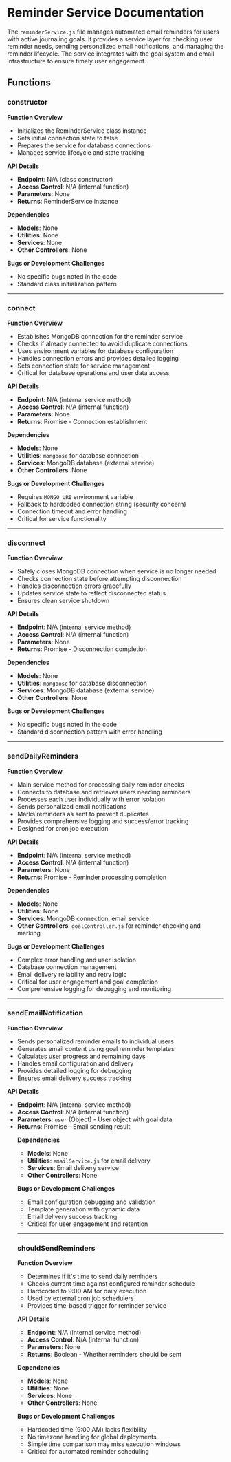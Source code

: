 # Reminder Service Documentation

The `reminderService.js` file manages automated email reminders for users with active journaling goals. It provides a service layer for checking user reminder needs, sending personalized email notifications, and managing the reminder lifecycle. The service integrates with the goal system and email infrastructure to ensure timely user engagement.

## Functions

### constructor

**Function Overview**
- Initializes the ReminderService class instance
- Sets initial connection state to false
- Prepares the service for database connections
- Manages service lifecycle and state tracking

**API Details**
- **Endpoint**: N/A (class constructor)
- **Access Control**: N/A (internal function)
- **Parameters**: None
- **Returns**: ReminderService instance

**Dependencies**
- **Models**: None
- **Utilities**: None
- **Services**: None
- **Other Controllers**: None

**Bugs or Development Challenges**
- No specific bugs noted in the code
- Standard class initialization pattern

---

### connect

**Function Overview**
- Establishes MongoDB connection for the reminder service
- Checks if already connected to avoid duplicate connections
- Uses environment variables for database configuration
- Handles connection errors and provides detailed logging
- Sets connection state for service management
- Critical for database operations and user data access

**API Details**
- **Endpoint**: N/A (internal service method)
- **Access Control**: N/A (internal function)
- **Parameters**: None
- **Returns**: Promise<void> - Connection establishment

**Dependencies**
- **Models**: None
- **Utilities**: `mongoose` for database connection
- **Services**: MongoDB database (external service)
- **Other Controllers**: None

**Bugs or Development Challenges**
- Requires `MONGO_URI` environment variable
- Fallback to hardcoded connection string (security concern)
- Connection timeout and error handling
- Critical for service functionality

---

### disconnect

**Function Overview**
- Safely closes MongoDB connection when service is no longer needed
- Checks connection state before attempting disconnection
- Handles disconnection errors gracefully
- Updates service state to reflect disconnected status
- Ensures clean service shutdown

**API Details**
- **Endpoint**: N/A (internal service method)
- **Access Control**: N/A (internal function)
- **Parameters**: None
- **Returns**: Promise<void> - Disconnection completion

**Dependencies**
- **Models**: None
- **Utilities**: `mongoose` for database disconnection
- **Services**: MongoDB database (external service)
- **Other Controllers**: None

**Bugs or Development Challenges**
- No specific bugs noted in the code
- Standard disconnection pattern with error handling

---

### sendDailyReminders

**Function Overview**
- Main service method for processing daily reminder checks
- Connects to database and retrieves users needing reminders
- Processes each user individually with error isolation
- Sends personalized email notifications
- Marks reminders as sent to prevent duplicates
- Provides comprehensive logging and success/error tracking
- Designed for cron job execution

**API Details**
- **Endpoint**: N/A (internal service method)
- **Access Control**: N/A (internal function)
- **Parameters**: None
- **Returns**: Promise<void> - Reminder processing completion

**Dependencies**
- **Models**: None
- **Utilities**: None
- **Services**: MongoDB connection, email service
- **Other Controllers**: `goalController.js` for reminder checking and marking

**Bugs or Development Challenges**
- Complex error handling and user isolation
- Database connection management
- Email delivery reliability and retry logic
- Critical for user engagement and goal completion
- Comprehensive logging for debugging and monitoring

---

### sendEmailNotification

**Function Overview**
- Sends personalized reminder emails to individual users
- Generates email content using goal reminder templates
- Calculates user progress and remaining days
- Handles email configuration and delivery
- Provides detailed logging for debugging
- Ensures email delivery success tracking

**API Details**
- **Endpoint**: N/A (internal service method)
- **Access Control**: N/A (internal function)
- **Parameters**: `user` (Object) - User object with goal data
- **Returns**: Promise<Object> - Email sending result

**Dependencies**
- **Models**: None
- **Utilities**: `emailService.js` for email delivery
- **Services**: Email delivery service
- **Other Controllers**: None

**Bugs or Development Challenges**
- Email configuration debugging and validation
- Template generation with dynamic data
- Email delivery success tracking
- Critical for user engagement and retention

---

### shouldSendReminders

**Function Overview**
- Determines if it's time to send daily reminders
- Checks current time against configured reminder schedule
- Hardcoded to 9:00 AM for daily execution
- Used by external cron job schedulers
- Provides time-based trigger for reminder service

**API Details**
- **Endpoint**: N/A (internal service method)
- **Access Control**: N/A (internal function)
- **Parameters**: None
- **Returns**: Boolean - Whether reminders should be sent

**Dependencies**
- **Models**: None
- **Utilities**: None
- **Services**: None
- **Other Controllers**: None

**Bugs or Development Challenges**
- Hardcoded time (9:00 AM) lacks flexibility
- No timezone handling for global deployments
- Simple time comparison may miss execution windows
- Critical for automated reminder scheduling 